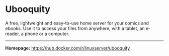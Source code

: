 # Ubooquity

A free, lightweight and easy-to-use home server for your comics and ebooks. Use it to access your files from anywhere, with a tablet, an e-reader, a phone or a computer.

---

**Homepage:** https://hub.docker.com/r/linuxserver/ubooquity